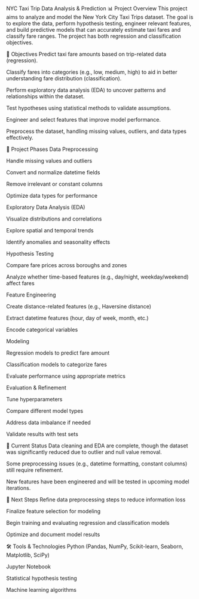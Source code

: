 NYC Taxi Trip Data Analysis & Prediction
📊 Project Overview
This project aims to analyze and model the New York City Taxi Trips dataset. The goal is to explore the data, perform hypothesis testing, engineer relevant features, and build predictive models that can accurately estimate taxi fares and classify fare ranges. The project has both regression and classification objectives.

🎯 Objectives
Predict taxi fare amounts based on trip-related data (regression).

Classify fares into categories (e.g., low, medium, high) to aid in better understanding fare distribution (classification).

Perform exploratory data analysis (EDA) to uncover patterns and relationships within the dataset.

Test hypotheses using statistical methods to validate assumptions.

Engineer and select features that improve model performance.

Preprocess the dataset, handling missing values, outliers, and data types effectively.

🧩 Project Phases
Data Preprocessing

Handle missing values and outliers

Convert and normalize datetime fields

Remove irrelevant or constant columns

Optimize data types for performance

Exploratory Data Analysis (EDA)

Visualize distributions and correlations

Explore spatial and temporal trends

Identify anomalies and seasonality effects

Hypothesis Testing

Compare fare prices across boroughs and zones

Analyze whether time-based features (e.g., day/night, weekday/weekend) affect fares

Feature Engineering

Create distance-related features (e.g., Haversine distance)

Extract datetime features (hour, day of week, month, etc.)

Encode categorical variables

Modeling

Regression models to predict fare amount

Classification models to categorize fares

Evaluate performance using appropriate metrics

Evaluation & Refinement

Tune hyperparameters

Compare different model types

Address data imbalance if needed

Validate results with test sets

🚧 Current Status
Data cleaning and EDA are complete, though the dataset was significantly reduced due to outlier and null value removal.

Some preprocessing issues (e.g., datetime formatting, constant columns) still require refinement.

New features have been engineered and will be tested in upcoming model iterations.

🔮 Next Steps
Refine data preprocessing steps to reduce information loss

Finalize feature selection for modeling

Begin training and evaluating regression and classification models

Optimize and document model results

🛠️ Tools & Technologies
Python (Pandas, NumPy, Scikit-learn, Seaborn, Matplotlib, SciPy)

Jupyter Notebook

Statistical hypothesis testing

Machine learning algorithms
